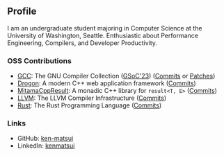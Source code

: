 ## Profile
I am an undergraduate student majoring in Computer Science at the University of Washington, Seattle. Enthusiastic about Performance Engineering, Compilers, and Developer Productivity.

### OSS Contributions

- [GCC]: The GNU Compiler Collection ([GSoC'23]) ([Commits][GCC Commits] or [Patches][GCC Patches])
- [Drogon]: A modern C++ web application framework ([Commits][Drogon Commits])
- [MitamaCppResult]: A monadic C++ library for `result<T, E>` ([Commits][MitamaCppResult Commits])
- [LLVM]: The LLVM Compiler Infrastructure ([Commits][LLVM Commits])
- [Rust]: The Rust Programming Language ([Commits][Rust Commits])

[GCC]: https://gcc.gnu.org
[GSoC'23]: https://summerofcode.withgoogle.com/programs/2023/projects/SuvI1tlp
[GCC Patches]: https://gcc.gnu.org/git/?p=gcc.git&a=search&h=HEAD&st=author&s=kmatsui%40gcc.gnu.org
[GCC Commits]: https://github.com/gcc-mirror/gcc/commits?author=ken-matsui

[LLVM]: https://github.com/llvm/llvm-project
[LLVM Commits]: https://github.com/llvm/llvm-project/commits?author=ken-matsui

[Drogon]: https://github.com/drogonframework
[Drogon Commits]: https://github.com/drogonframework/drogon/commits?author=ken-matsui

[MitamaCppResult]: https://github.com/LoliGothick/mitama-cpp-result
[MitamaCppResult Commits]: https://github.com/LoliGothick/mitama-cpp-result/commits?author=ken-matsui

[Rust]: https://github.com/rust-lang
[Rust Commits]: https://github.com/rust-lang/rust/commits?author=ken-matsui

### Links

- GitHub: [ken-matsui](https://github.com/ken-matsui)
- LinkedIn: [kenmatsui](https://linkedin.com/in/kenmatsui)
